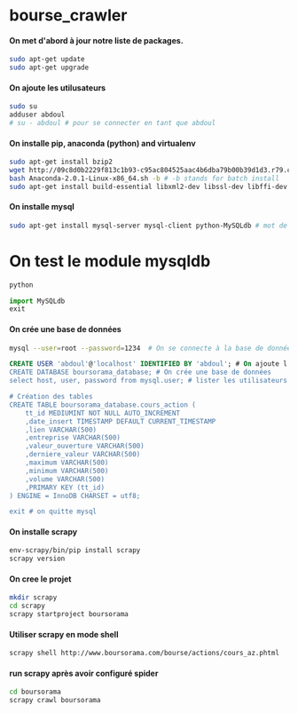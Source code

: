 # bourse_crawler

#### On met d'abord à jour notre liste de packages.
```sh
sudo apt-get update
sudo apt-get upgrade
```

#### On ajoute les utilusateurs
```sh
sudo su
adduser abdoul
# su - abdoul # pour se connecter en tant que abdoul
```

#### On installe pip, anaconda (python) and virtualenv 
```sh
sudo apt-get install bzip2
wget http://09c8d0b2229f813c1b93-c95ac804525aac4b6dba79b00b39d1d3.r79.cf1.rackcdn.com/Anaconda-2.0.1-Linux-x86_64.sh
bash Anaconda-2.0.1-Linux-x86_64.sh -b # -b stands for batch install
sudo apt-get install build-essential libxml2-dev libssl-dev libffi-dev python-dev libxslt-dev
```

#### On installe mysql 
```sh
sudo apt-get install mysql-server mysql-client python-MySQLdb # mot de passe 1234
```

# On test le module mysqldb
```sh
python
```

```python
import MySQLdb
exit
```

#### On crée une base de données 
```sh
mysql --user=root --password=1234  # On se connecte à la base de données
```
```sql
CREATE USER 'abdoul'@'localhost' IDENTIFIED BY 'abdoul'; # On ajoute l'ulisateur abdoul  
CREATE DATABASE boursorama_database; # On crée une base de données
select host, user, password from mysql.user; # lister les utilisateurs

# Création des tables
CREATE TABLE boursorama_database.cours_action (
	tt_id MEDIUMINT NOT NULL AUTO_INCREMENT
	,date_insert TIMESTAMP DEFAULT CURRENT_TIMESTAMP
	,lien VARCHAR(500)
    ,entreprise VARCHAR(500)
    ,valeur_ouverture VARCHAR(500)
    ,derniere_valeur VARCHAR(500)
    ,maximum VARCHAR(500)
    ,minimum VARCHAR(500)
    ,volume VARCHAR(500)
    ,PRIMARY KEY (tt_id)
) ENGINE = InnoDB CHARSET = utf8;

exit # on quitte mysql
```

#### On installe scrapy
```sh
env-scrapy/bin/pip install scrapy
scrapy version
```

#### On cree le projet
```sh
mkdir scrapy
cd scrapy
scrapy startproject boursorama
```

#### Utiliser scrapy en mode shell
```sh
scrapy shell http://www.boursorama.com/bourse/actions/cours_az.phtml
```

#### run scrapy après avoir configuré spider
```sh
cd boursorama
scrapy crawl boursorama
```


	
